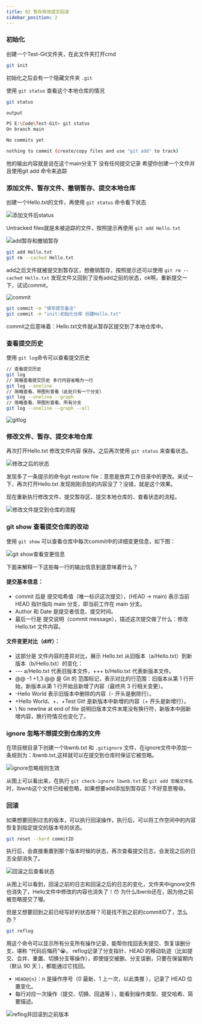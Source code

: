```yaml
---
title: 02 暂存修改提交回滚
sidebar_position: 2
---
```



### 初始化
创建一个Test-Git文件夹，在此文件夹打开cmd

```bash
git init 
```

初始化之后会有一个隐藏文件夹 `.git` 

使用 `git status` 查看这个本地仓库的情况

```bash
git status

output

PS E:\Code\Test-Git> git status
On branch main

No commits yet

nothing to commit (create/copy files and use "git add" to track)
```

他的输出内容就是说在这个main分支下 没有任何提交记录 希望你创建一个文件并且使用git add 命令来追踪
### 添加文件、暂存文件、撤销暂存、提交本地仓库

创建一个Hello.txt的文件，再使用 `git status` 命令看下状态

![添加文件后status](./upload/git%20status.png)

Untracked files就是未被追踪的文件，按照提示再使用 `git add Hello.txt` 

![add暂存和撤销暂存](./upload/addandrm.png)

```bash
git add Hello.txt
git rm --cached Hello.txt
```

add之后文件就被提交到暂存区，想撤销暂存，按照提示还可以使用 `git rm --cached Hello.txt` 发现文件又回到了没有add之前的状态，ok啊，重新提交一下，试试commit。


![commit](./upload/commit.png)


```bash
git commit -m "填写提交备注"
git commit -m "init:初始化仓库 创建Hello.txt"
```

commit之后意味着：Hello.txt文件就从暂存区提交到了本地仓库中。

### 查看提交历史

使用 `git log`命令可以查看提交历史
```bash
// 查看提交历史
git log  
// 简略查看提交历史 多行内容省略为一行
git log --oneline 
// 简略查看、带图形查看（此处只有一个分支）
git log --oneline --graph
// 简略查看、带图形查看、所有分支
git log --oneline --graph --all
```

![gitlog](./upload/gitlog.png)


### 修改文件、暂存、提交本地仓库

再次打开Hello.txt  修改文件内容 保存。之后再次使用 `git status` 来查看状态。

![修改之后的状态](./upload/修改之后的状态.png)

发现多了一条提示的命令git restore file：意思是放弃工作目录中的更改。来试一下，再次打开Hello.txt 发现刚刚添加的内容没了？没错，就是这个效果。

现在重新执行修改文件、提交暂存区、提交本地仓库的、查看状态的流程。

![修改文件提交到仓库的流程](./upload/修改文件并提交.png)

### git show 查看提交仓库的改动

使用 `git show` 可以查看仓库中每次commit中的详细变更信息，如下图：

![git show查看变更信息](./upload/git%20show查看变更信息.png)

下面来解释一下这些每一行的输出信息到底意味着什么？

#### 提交基本信息：
- commit 后是 提交哈希值（唯一标识这次提交），(HEAD -> main) 表示当前 HEAD 指针指向 main 分支，即当前工作在 main 分支。
- Author 和 Date 是提交者信息、提交时间。
- 最后一行是 提交说明（commit message），描述这次提交做了什么：修改 Hello.txt 文件内容。

#### 文件变更对比（diff）：
- 这部分是 文件内容的差异对比，展示 Hello.txt 从旧版本（a/Hello.txt）到新版本（b/Hello.txt）的变化：
- --- a/Hello.txt 代表旧版本文件，+++ b/Hello.txt 代表新版本文件。
- @@ -1 +1,3 @@ 是 Git 的 范围标记，表示对比的行范围：旧版本从第 1 行开始，新版本从第 1 行开始且新增了内容（最终共 3 行相关变更）。
- -Hello World 表示旧版本中删除的内容（- 开头是删除行）。
- +Hello World、+、+Test Git! 是新版本中新增的内容（+ 开头是新增行）。
- \ No newline at end of file 说明旧版本文件末尾没有换行符，新版本中因新增内容，换行符情况也变化了。


### ignore 忽略不想提交到仓库的文件

在项目根目录下创建一个lbwnb.txt 和 `.gitignore` 文件，在ignore文件中添加一条规则为：lbwnb.txt,这样就可以在提交到仓库时保证它被忽略。

![ignore忽略规则生效](./upload/ignore忽略规则生效.png)

从图上可以看出来，在执行 `git check-ignore lbwnb.txt` 和 `git add 忽略文件名`时，lbwnb这个文件已经被忽略，如果想要add添加到暂存区？不好意思喔😄。

### 回滚

如果想要回到过去的版本，可以执行回滚操作，执行后，可以将工作空间中的内容恢复到指定提交的版本号的状态。

```bash
git reset --hard commitID
```

执行后，会直接重置到那个版本时候的状态，再次查看提交日志，会发现之后的日志全部消失了。

![回滚之后查看状态](./upload/回滚之后查看状态.png)

从图上可以看到，回滚之前的日志和回滚之后的日志的变化，文件夹中ignore文件也消失了，Hello文件中修改的内容也消失了！😯 为什么lbwnb还在，因为他之前被忽略提交了喔。

但是又想要回到之前已经写好的状态呀？可是找不到之前的commitID了，怎么办？

```bash
git reflog
```

用这个命令可以显示所有分支所有操作记录，能帮你找回丢失提交、恢复误删分支，堪称 “代码后悔药”😭。
reflog记录了分支指针、HEAD 的移动轨迹（比如提交、合并、重置、切换分支等操作），即使提交被删、分支误删，只要在保留期内（默认 90 天 ），都能通过它找回。

- `HEAD@{n}`：n 是操作序号（0 最新、1 上一次，以此类推 ），记录了 HEAD 位置变化。
- 每行对应一次操作（提交、切换、回退等 ），能看到操作类型、提交哈希、简要描述。

![reflog并回滚到之前版本](./upload/reflog并回滚到之前版本.png)












